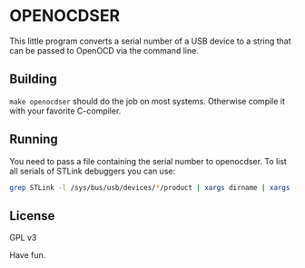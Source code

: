 # OPENOCDSER

This little program converts a serial number of a USB device to a string that can be passed to OpenOCD via the command line.

## Building

`make openocdser` should do the job on most systems.
Otherwise compile it with your favorite C-compiler.

## Running

You need to pass a file containing the serial number to openocdser.
To list all serials of STLink debuggers you can use:

```sh
grep STLink -l /sys/bus/usb/devices/*/product | xargs dirname | xargs -I{} -n1 ./openocdser {}/serial
```

## License

GPL v3

Have fun.
